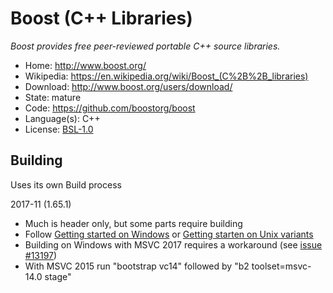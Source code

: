 # Boost (C++ Libraries)

_Boost provides free peer-reviewed portable C++ source libraries._

- Home: http://www.boost.org/
- Wikipedia: <https://en.wikipedia.org/wiki/Boost_(C%2B%2B_libraries)>
- Download: http://www.boost.org/users/download/
- State: mature
- Code: https://github.com/boostorg/boost
- Language(s): C++
- License: [BSL-1.0](https://github.com/boostorg/boost/blob/master/LICENSE_1_0.txt)

## Building

Uses its own Build process

2017-11 (1.65.1)
- Much is header only, but some parts require building
- Follow [Getting started on Windows](http://www.boost.org/doc/libs/1_65_1/more/getting_started/windows.html) or [Getting starten on Unix variants](http://www.boost.org/doc/libs/1_65_1/more/getting_started/unix-variants.html)
- Building on Windows with MSVC 2017 requires a workaround (see [issue #13197](https://svn.boost.org/trac10/ticket/13197))
- With MSVC 2015 run "bootstrap vc14" followed by "b2 toolset=msvc-14.0 stage"